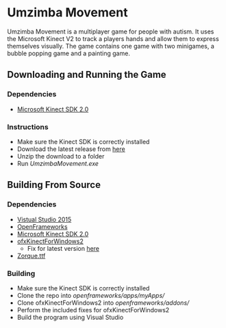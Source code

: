 # Umzimba Movement
Umzimba Movement is a multiplayer game for people with autism. It uses the Microsoft Kinect V2 to track a players hands and allow them to express themselves visually.
The game contains one game with two minigames, a bubble popping game and a painting game.

## Downloading and Running the Game
### Dependencies
- [Microsoft Kinect SDK 2.0](https://www.microsoft.com/en-us/download/details.aspx?id=44561)

### Instructions
- Make sure the Kinect SDK is correctly installed
- Download the latest release from [here](https://github.com/Seanie96/KinectMultiplayerGame/releases)
- Unzip the download to a folder
- Run *UmzimbaMovement.exe*

## Building From Source
### Dependencies
- [Vistual Studio 2015](https://www.visualstudio.com/downloads/)
- [OpenFrameworks](https://github.com/openframeworks/openFrameworks)
- [Microsoft Kinect SDK 2.0](https://www.microsoft.com/en-us/download/details.aspx?id=44561)
- [ofxKinectForWindows2](https://github.com/elliotwoods/ofxKinectForWindows2)
    - Fix for latest version [here](https://github.com/elliotwoods/ofxKinectForWindows2/issues/76)
- [Zorque.ttf](http://www.dafont.com/zorque.font)

### Building
- Make sure the Kinect SDK is correctly installed
- Clone the repo into *openframeworks/apps/myApps/*
- Clone ofxKinectForWindows2 into *openframeworks/addons/*
- Perform the included fixes for ofxKinectForWindows2
- Build the program using Visual Studio
